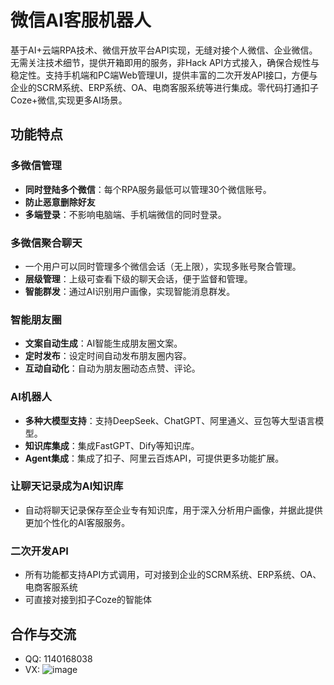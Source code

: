 # 微信AI客服机器人

基于AI+云端RPA技术、微信开放平台API实现，无缝对接个人微信、企业微信。无需关注技术细节，提供开箱即用的服务，非Hack API方式接入，确保合规性与稳定性。支持手机端和PC端Web管理UI，提供丰富的二次开发API接口，方便与企业的SCRM系统、ERP系统、OA、电商客服系统等进行集成。零代码打通扣子Coze+微信,实现更多AI场景。


## 功能特点

### 多微信管理
- **同时登陆多个微信**：每个RPA服务最低可以管理30个微信账号。
- **防止恶意删除好友**
- **多端登录**：不影响电脑端、手机端微信的同时登录。

### 多微信聚合聊天
- 一个用户可以同时管理多个微信会话（无上限），实现多账号聚合管理。
- **层级管理**：上级可查看下级的聊天会话，便于监督和管理。
- **智能群发**：通过AI识别用户画像，实现智能消息群发。

### 智能朋友圈
- **文案自动生成**：AI智能生成朋友圈文案。
- **定时发布**：设定时间自动发布朋友圈内容。
- **互动自动化**：自动为朋友圈动态点赞、评论。

### AI机器人
- **多种大模型支持**：支持DeepSeek、ChatGPT、阿里通义、豆包等大型语言模型。
- **知识库集成**：集成FastGPT、Dify等知识库。
- **Agent集成**：集成了扣子、阿里云百炼API，可提供更多功能扩展。

### 让聊天记录成为AI知识库
- 自动将聊天记录保存至企业专有知识库，用于深入分析用户画像，并据此提供更加个性化的AI客服服务。

### 二次开发API
- 所有功能都支持API方式调用，可对接到企业的SCRM系统、ERP系统、OA、电商客服系统
- 可直接对接到扣子Coze的智能体

## 合作与交流
- QQ: 1140168038
- VX:
![image](https://github.com/user-attachments/assets/cc0c5be0-d486-438e-aa65-d37d1c93f5d7)
